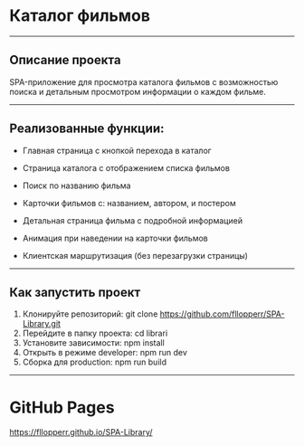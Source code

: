 # Каталог фильмов

---

## Описание проекта

SPA-приложение для просмотра каталога фильмов с возможностью поиска и детальным просмотром информации о каждом фильме.

---

## Реализованные функции:

- Главная страница с кнопкой перехода в каталог

- Страница каталога с отображением списка фильмов

- Поиск по названию фильма

- Карточки фильмов с: названием, автором, и постером

- Детальная страница фильма с подробной информацией

- Анимация при наведении на карточки фильмов

- Клиентская маршрутизация (без перезагрузки страницы)

---

## Как запустить проект

1. Клонируйте репозиторий: git clone https://github.com/fllopperr/SPA-Library.git
2. Перейдите в папку проекта: cd librari
3. Установите зависимости: npm install
4. Открыть в режиме developer: npm run dev
5. Сборка для production: npm run build

---

# GitHub Pages

https://fllopperr.github.io/SPA-Library/
